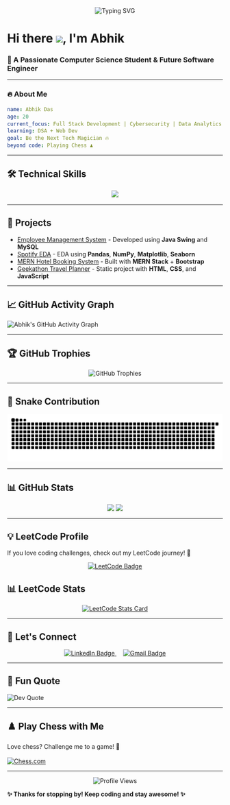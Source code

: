 
<!-- Banner Animation -->
<div align="center">
  <img src="https://readme-typing-svg.herokuapp.com?font=Fira+Code&duration=3000&pause=500&color=82aaff&center=true&vCenter=true&width=500&lines=Welcome+to+My+GitHub+Profile!;Passionate+about+Tech+and+Innovation" alt="Typing SVG" />
</div>


# Hi there <img src="https://media.giphy.com/media/hvRJCLFzcasrR4ia7z/giphy.gif" width="30px">, I'm **Abhik**
### 🚀 A Passionate Computer Science Student & Future Software Engineer  

---

### 🔥 About Me
```yaml
name: Abhik Das
age: 20
current_focus: Full Stack Development | Cybersecurity | Data Analytics
learning: DSA + Web Dev
goal: Be the Next Tech Magician 🔥
beyond code: Playing Chess ♟️
```

---

## 🛠️ **Technical Skills**
<div align="center">
  <img src="https://skillicons.dev/icons?i=java,python,javascript,mongodb,mysql,react,nodejs,expressjs,html,css,bootstrap,vercel,aws,git,github,vscode,eclipse,arduino,raspberrypi" />
</div>

---

## 🚀 **Projects**
- [Employee Management System](https://github.com/AO811/Employee-Management-System) - Developed using **Java Swing** and **MySQL**  
- [Spotify EDA](https://github.com/AO811/SpotifyEDA) - EDA using **Pandas**, **NumPy**, **Matplotlib**, **Seaborn**  
- [MERN Hotel Booking System](https://github.com/AO811/MERN-Hotel-Booking-System) - Built with **MERN Stack** + **Bootstrap**  
- [Geekathon Travel Planner](https://github.com/AO811/Geekathon_TravelPlanner) - Static project with **HTML**, **CSS**, and **JavaScript**  

---

## 📈 GitHub Activity Graph
![Abhik's GitHub Activity Graph](https://github-readme-activity-graph.vercel.app/graph?username=AO811&theme=tokyonight&hide_border=true)

---

## 🏆 GitHub Trophies
<p align="center">
  <img src="https://github-profile-trophy.vercel.app/?username=AO811&theme=tokyonight&no-frame=true" alt="GitHub Trophies">
</p>

---

## 🐍 Snake Contribution
<p align="center">
  <img src="https://raw.githubusercontent.com/AO811/AO811/main/dist/github-contribution-grid-snake.svg" />
</p>

---

## 📊 GitHub Stats
<p align="center">
  <img src="https://github-readme-stats.vercel.app/api?username=AO811&show_icons=true&theme=tokyonight" height="160px" />
  <img src="https://streak-stats.demolab.com?user=AO811&theme=tokyonight" height="160px" />
</p>

---

## 💡 LeetCode Profile
If you love coding challenges, check out my LeetCode journey! 🚀  

<p align="center">
  <a href="https://leetcode.com/Aggreoto/">
    <img src="https://img.shields.io/badge/LeetCode-FFA116?style=for-the-badge&logo=leetcode&logoColor=black" alt="LeetCode Badge"/>
  </a>
</p>

## 📊 LeetCode Stats
<p align="center">
  <a href="https://leetcode.com/Aggreoto/">
    <img src="https://leetcard.jacoblin.cool/Aggreoto?font=Fira%20Code&ext=heatmap" alt="LeetCode Stats Card"/>
  </a>
</p>

---
## 💬 Let's Connect
<p align="center">
  <a href="https://www.linkedin.com/in/abhikdas0811">
    <img src="https://img.shields.io/badge/LinkedIn-blue?style=for-the-badge&logo=linkedin" alt="LinkedIn Badge"/>
  </a>
  &nbsp; &nbsp;
  <a href="mailto:abhikdas0811@gmail.com">
    <img src="https://img.shields.io/badge/Gmail-D14836?style=for-the-badge&logo=gmail" alt="Gmail Badge"/>
  </a>
</p>

---
## 📌 Fun Quote
![Dev Quote](https://quotes-github-readme.vercel.app/api?type=horizontal&theme=dark)

---

## ♟️ Play Chess with Me
Love chess? Challenge me to a game! 🎯  
<br>
[![Chess.com](https://img.shields.io/badge/Chess.com-000000?style=for-the-badge&logo=chess.com&logoColor=white)](https://www.chess.com/member/Aggreoto)  

---

<p align="center">
  <img src="https://komarev.com/ghpvc/?username=AO811&color=blue" alt="Profile Views"/>
</p>

**✨ Thanks for stopping by! Keep coding and stay awesome! ✨**

